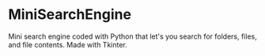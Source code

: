 # MiniSearchEngine
Mini search engine coded with Python that let's you search for folders, files, and file contents. Made with Tkinter.
